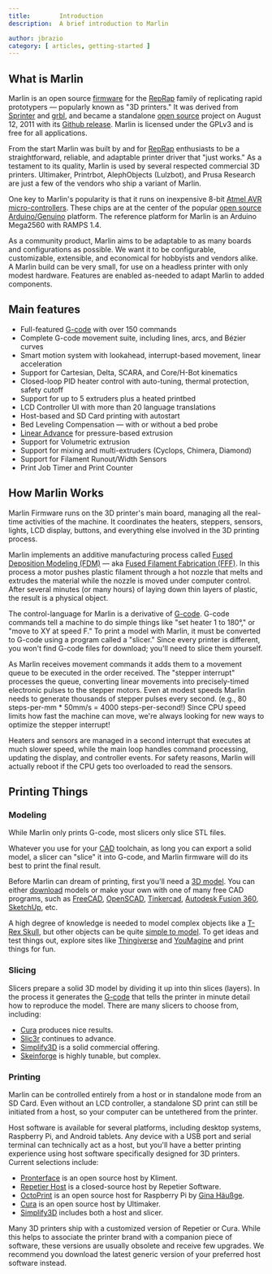 ```yaml
---
title:        Introduction
description:  A brief introduction to Marlin

author: jbrazio
category: [ articles, getting-started ]
---
```


## What is Marlin

Marlin is an open source [firmware](https://en.wikipedia.org/wiki/Firmware) for the [RepRap](https://en.wikipedia.org/wiki/RepRap_project) family of replicating rapid prototypers — popularly known as "3D printers." It was derived from [Sprinter](http://reprap.org/wiki/List_of_Firmware#Sprinter) and [grbl](http://reprap.org/wiki/Grbl#Grbl), and became a standalone [open source](https://en.wikipedia.org/wiki/Open-source_software) project on August 12, 2011 with its [Github release](https://github.com/MarlinFirmware/Marlin/commit/f850af5c1ca343ed65b94c4b9da5dd1ab4c4a53c). Marlin is licensed under the GPLv3 and is free for all applications.

From the start Marlin was built by and for [RepRap](http://reprap.org/wiki/) enthusiasts to be a straightforward, reliable, and adaptable printer driver that "just works." As a testament to its quality, Marlin is used by several respected commercial 3D printers. Ultimaker, Printrbot, AlephObjects (Lulzbot), and Prusa Research are just a few of the vendors who ship a variant of Marlin.

One key to Marlin's popularity is that it runs on inexpensive 8-bit [Atmel AVR](http://www.atmel.com/products/microcontrollers/avr/) [micro-controllers](http://en.wikipedia.org/wiki/Microcontroller). These chips are at the center of the popular [open source](https://en.wikipedia.org/wiki/Open-source_hardware) [Arduino/Genuino](http://arduino.cc) platform. The reference platform for Marlin is an Arduino Mega2560 with RAMPS 1.4.

As a community product, Marlin aims to be adaptable to as many boards and configurations as possible. We want it to be configurable, customizable, extensible, and economical for hobbyists and vendors alike. A Marlin build can be very small, for use on a headless printer with only modest hardware. Features are enabled as-needed to adapt Marlin to added components.

## Main features

 - Full-featured [G-code](/meta/gcode/) with over 150 commands
 - Complete G-code movement suite, including lines, arcs, and Bézier curves
 - Smart motion system with lookahead, interrupt-based movement, linear acceleration
 - Support for Cartesian, Delta, SCARA, and Core/H-Bot kinematics
 - Closed-loop PID heater control with auto-tuning, thermal protection, safety cutoff
 - Support for up to 5 extruders plus a heated printbed
 - LCD Controller UI with more than 20 language translations
 - Host-based and SD Card printing with autostart
 - Bed Leveling Compensation — with or without a bed probe
 - [Linear Advance](/docs/features/lin_advance.html) for pressure-based extrusion
 - Support for Volumetric extrusion
 - Support for mixing and multi-extruders (Cyclops, Chimera, Diamond)
 - Support for Filament Runout/Width Sensors
 - Print Job Timer and Print Counter

## How Marlin Works

Marlin Firmware runs on the 3D printer's main board, managing all the real-time activities of the machine. It coordinates the heaters, steppers, sensors, lights, LCD display, buttons, and everything else involved in the 3D printing process.

Marlin implements an additive manufacturing process called [Fused Deposition Modeling (FDM)](https://en.wikipedia.org/wiki/Fused_deposition_modeling) — aka [Fused Filament Fabrication (FFF)](https://en.wikipedia.org/wiki/Fused_filament_fabrication). In this process a motor pushes plastic filament through a hot nozzle that melts and extrudes the material while the nozzle is moved under computer control. After several minutes (or many hours) of laying down thin layers of plastic, the result is a physical object.

The control-language for Marlin is a derivative of [G-code](https://en.wikipedia.org/wiki/G-code). G-code commands tell a machine to do simple things like "set heater 1 to 180°," or "move to XY at speed F." To print a model with Marlin, it must be converted to G-code using a program called a "slicer." Since every printer is different, you won't find G-code files for download; you'll need to slice them yourself.

As Marlin receives movement commands it adds them to a movement queue to be executed in the order received. The "stepper interrupt" processes the queue, converting linear movements into precisely-timed electronic pulses to the stepper motors. Even at modest speeds Marlin needs to generate thousands of stepper pulses every second. (e.g., 80 steps-per-mm * 50mm/s = 4000 steps-per-second!) Since CPU speed limits how fast the machine can move, we're always looking for new ways to optimize the stepper interrupt!

Heaters and sensors are managed in a second interrupt that executes at much slower speed, while the main loop handles command processing, updating the display, and controller events. For safety reasons, Marlin will actually reboot if the CPU gets too overloaded to read the sensors.

## Printing Things

### Modeling

While Marlin only prints G-code, most slicers only slice STL files.

Whatever you use for your [CAD](https://en.wikipedia.org/wiki/Computer-aided_design) toolchain, as long you can export a solid model, a slicer can "slice" it into G-code, and Marlin firmware will do its best to print the final result.

Before Marlin can dream of printing, first you'll need a [3D model](http://www.thingiverse.com/thing:7900). You can either [download](http://www.thingiverse.com/thing:7900/zip) models or make your own with one of many free CAD programs, such as [FreeCAD](http://www.freecadweb.org/), [OpenSCAD](http://www.openscad.org/), [Tinkercad](https://www.tinkercad.com/), [Autodesk Fusion 360](https://www.autodesk.com/products/fusion-360/overview), [SketchUp](http://www.sketchup.com/), etc.

A high degree of knowledge is needed to model complex objects like a [T-Rex Skull](http://www.thingiverse.com/thing:308335), but other objects can be quite [simple to model](http://www.thingiverse.com/thing:172175). To get ideas and test things out, explore sites like [Thingiverse](http://www.thingiverse.com/explore/popular) and [YouMagine](http://www.youmagine.com/) and print things for fun.

### Slicing

Slicers prepare a solid 3D model by dividing it up into thin slices (layers). In the process it generates the [G-code](https://en.wikipedia.org/wiki/G-code) that tells the printer in minute detail how to reproduce the model. There are many slicers to choose from, including:

- [Cura](https://ultimaker.com/en/products/cura-software) produces nice results.
- [Slic3r](http://slic3r.org/) continues to advance.
- [Simplify3D](https://www.simplify3d.com/) is a solid commercial offering.
- [Skeinforge](http://reprap.org/wiki/Skeinforge) is highly tunable, but complex.

### Printing

Marlin can be controlled entirely from a host or in standalone mode from an SD Card. Even without an LCD controller, a standalone SD print can still be initiated from a host, so your computer can be untethered from the printer.

Host software is available for several platforms, including desktop systems, Raspberry Pi, and Android tablets. Any device with a USB port and serial terminal can technically act as a host, but you'll have a better printing experience using host software specifically designed for 3D printers. Current selections include:

- [Pronterface](http://www.pronterface.com/) is an open source host by Kliment.
- [Repetier Host](https://www.repetier.com/) is a closed-source host by Repetier Software.
- [OctoPrint](http://octoprint.org/) is an open source host for Raspberry Pi by [Gina Häußge](https://www.patreon.com/foosel).
- [Cura](https://ultimaker.com/en/products/cura-software) is an open source host by Ultimaker.
- [Simplify3D](https://www.simplify3d.com/) includes both a host and slicer.

Many 3D printers ship with a customized version of Repetier or Cura. While this helps to associate the printer brand with a companion piece of software, these versions are usually obsolete and receive few upgrades. We recommend you download the latest generic version of your preferred host software instead.
